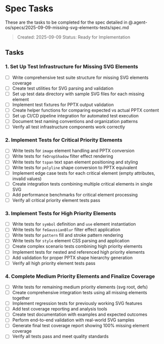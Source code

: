 # Spec Tasks

These are the tasks to be completed for the spec detailed in @.agent-os/specs/2025-09-09-missing-svg-elements-tests/spec.md

> Created: 2025-09-09
> Status: Ready for Implementation

## Tasks

### 1. Set Up Test Infrastructure for Missing SVG Elements

- [ ] Write comprehensive test suite structure for missing SVG elements coverage
- [ ] Create test utilities for SVG parsing and validation
- [ ] Set up test data directory with sample SVG files for each missing element
- [ ] Implement test fixtures for PPTX output validation
- [ ] Create helper functions for comparing expected vs actual PPTX content
- [ ] Set up CI/CD pipeline integration for automated test execution
- [ ] Document test naming conventions and organization patterns
- [ ] Verify all test infrastructure components work correctly

### 2. Implement Tests for Critical Priority Elements

- [ ] Write tests for `image` element handling and PPTX conversion
- [ ] Write tests for `feDropShadow` filter effect rendering
- [ ] Write tests for `tspan` text span element positioning and styling
- [ ] Write tests for `polyline` shape conversion to PPTX equivalent
- [ ] Implement edge case tests for each critical element (empty attributes, invalid values)
- [ ] Create integration tests combining multiple critical elements in single SVG
- [ ] Add performance benchmarks for critical element processing
- [ ] Verify all critical priority element tests pass

### 3. Implement Tests for High Priority Elements

- [ ] Write tests for `symbol` definition and `use` element instantiation
- [ ] Write tests for `feGaussianBlur` filter effect application
- [ ] Write tests for `pattern` fill and stroke pattern rendering
- [ ] Write tests for `style` element CSS parsing and application
- [ ] Create complex scenario tests combining high priority elements
- [ ] Implement tests for nested and referenced high priority elements
- [ ] Add validation for proper PPTX shape hierarchy generation
- [ ] Verify all high priority element tests pass

### 4. Complete Medium Priority Elements and Finalize Coverage

- [ ] Write tests for remaining medium priority elements (svg root, defs)
- [ ] Create comprehensive integration tests using all missing elements together
- [ ] Implement regression tests for previously working SVG features
- [ ] Add test coverage reporting and analysis tools
- [ ] Create test documentation with examples and expected outcomes
- [ ] Perform end-to-end validation with real-world SVG samples
- [ ] Generate final test coverage report showing 100% missing element coverage
- [ ] Verify all tests pass and meet quality standards